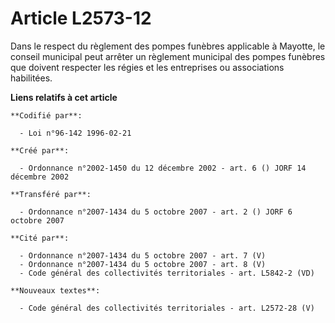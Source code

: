 # Article L2573-12

Dans le respect du règlement des pompes funèbres applicable à Mayotte, le conseil municipal peut arrêter un règlement
municipal des pompes funèbres que doivent respecter les régies et les entreprises ou associations habilitées.

**Liens relatifs à cet article**

	**Codifié par**:

	  - Loi n°96-142 1996-02-21

	**Créé par**:

	  - Ordonnance n°2002-1450 du 12 décembre 2002 - art. 6 () JORF 14 décembre 2002

	**Transféré par**:

	  - Ordonnance n°2007-1434 du 5 octobre 2007 - art. 2 () JORF 6 octobre 2007

	**Cité par**:

	  - Ordonnance n°2007-1434 du 5 octobre 2007 - art. 7 (V)
	  - Ordonnance n°2007-1434 du 5 octobre 2007 - art. 8 (V)
	  - Code général des collectivités territoriales - art. L5842-2 (VD)

	**Nouveaux textes**:

	  - Code général des collectivités territoriales - art. L2572-28 (V)
